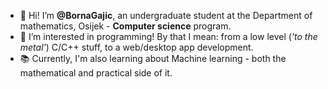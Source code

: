 - 👋 Hi! I’m **@BornaGajic**, an undergraduate student at the Department of mathematics, Osijek - **Computer science** program.
- 👀 I’m interested in programming! By that I mean: from a low level (_'to the metal'_) C/C++ stuff, to a web/desktop app development.
- :books: Currently, I'm also learning about Machine learning - both the mathematical and practical side of it.
